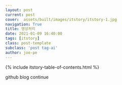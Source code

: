 ```yaml
---
layout: post
current: post
cover:  assets/built/images/itstory/itstory-1.jpg
navigation: True
title: 영상처리
date: 2021-01-09 16:40:00
tags: [itstory]
class: post-template
subclass: 'post tag-ai'
author: joo-pe
---
```


{% include itstory-table-of-contents.html %}

github blog continue